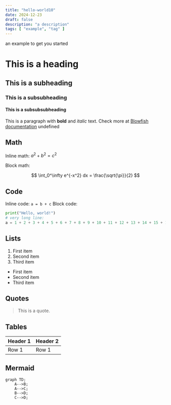 ```yaml
---
title: "hello-world10"
date: 2024-12-23
draft: false
description: "a description"
tags: [ "example", "tag" ]
---
```


an example to get you started

# This is a heading

## This is a subheading

### This is a subsubheading

#### This is a subsubsubheading

This is a paragraph with **bold** and *italic* text.
Check more at [Blowfish documentation](https://blowfish.page/)
undefined

## Math

Inline math: $a^2 + b^2 = c^2$

Block math:

$$
\int_0^\infty e^{-x^2} dx = \frac{\sqrt{\pi}}{2}
$$

## Code

Inline code: `a = b + c`
Block code:

```python
print("Hello, world!")
# very long line:
a = 1 + 2 + 3 + 4 + 5 + 6 + 7 + 8 + 9 + 10 + 11 + 12 + 13 + 14 + 15 + 16 + 17 + 18 + 19 + 20 + 21
```

## Lists

1. First item
2. Second item
3. Third item

- First item
- Second item
- Third item

## Quotes

> This is a quote.

## Tables

| Header 1 | Header 2 |
|----------|----------|
| Row 1    | Row 1    |

## Mermaid

```mermaid
graph TD;
    A-->B;
    A-->C;
    B-->D;
    C-->D;
```
